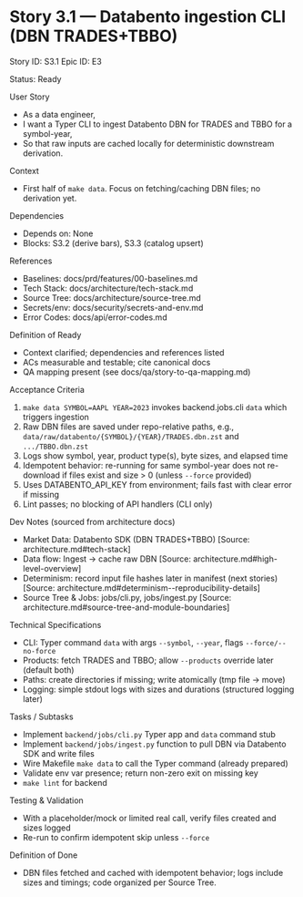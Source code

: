 # Story 3.1 — Databento ingestion CLI (DBN TRADES+TBBO)
Story ID: S3.1
Epic ID: E3



Status: Ready

User Story
- As a data engineer,
- I want a Typer CLI to ingest Databento DBN for TRADES and TBBO for a symbol-year,
- So that raw inputs are cached locally for deterministic downstream derivation.

Context
- First half of `make data`. Focus on fetching/caching DBN files; no derivation yet.


Dependencies
- Depends on: None
- Blocks: S3.2 (derive bars), S3.3 (catalog upsert)

References
- Baselines: docs/prd/features/00-baselines.md
- Tech Stack: docs/architecture/tech-stack.md
- Source Tree: docs/architecture/source-tree.md
- Secrets/env: docs/security/secrets-and-env.md
- Error Codes: docs/api/error-codes.md

Definition of Ready
- Context clarified; dependencies and references listed
- ACs measurable and testable; cite canonical docs
- QA mapping present (see docs/qa/story-to-qa-mapping.md)

Acceptance Criteria
1) `make data SYMBOL=AAPL YEAR=2023` invokes backend.jobs.cli `data` which triggers ingestion
2) Raw DBN files are saved under repo-relative paths, e.g., `data/raw/databento/{SYMBOL}/{YEAR}/TRADES.dbn.zst` and `.../TBBO.dbn.zst`
3) Logs show symbol, year, product type(s), byte sizes, and elapsed time
4) Idempotent behavior: re-running for same symbol-year does not re-download if files exist and size > 0 (unless `--force` provided)
5) Uses DATABENTO_API_KEY from environment; fails fast with clear error if missing
6) Lint passes; no blocking of API handlers (CLI only)

Dev Notes (sourced from architecture docs)
- Market Data: Databento SDK (DBN TRADES+TBBO) [Source: architecture.md#tech-stack]
- Data flow: Ingest → cache raw DBN [Source: architecture.md#high-level-overview]
- Determinism: record input file hashes later in manifest (next stories) [Source: architecture.md#determinism--reproducibility-details]
- Source Tree & Jobs: jobs/cli.py, jobs/ingest.py [Source: architecture.md#source-tree-and-module-boundaries]

Technical Specifications
- CLI: Typer command `data` with args `--symbol`, `--year`, flags `--force/--no-force`
- Products: fetch TRADES and TBBO; allow `--products` override later (default both)
- Paths: create directories if missing; write atomically (tmp file -> move)
- Logging: simple stdout logs with sizes and durations (structured logging later)

Tasks / Subtasks
- Implement `backend/jobs/cli.py` Typer app and `data` command stub
- Implement `backend/jobs/ingest.py` function to pull DBN via Databento SDK and write files
- Wire Makefile `make data` to call the Typer command (already prepared)
- Validate env var presence; return non-zero exit on missing key
- `make lint` for backend

Testing & Validation
- With a placeholder/mock or limited real call, verify files created and sizes logged
- Re-run to confirm idempotent skip unless `--force`

Definition of Done
- DBN files fetched and cached with idempotent behavior; logs include sizes and timings; code organized per Source Tree.

